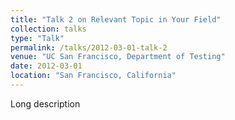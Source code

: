 ```yaml
---
title: "Talk 2 on Relevant Topic in Your Field"
collection: talks
type: "Talk"
permalink: /talks/2012-03-01-talk-2
venue: "UC San Francisco, Department of Testing"
date: 2012-03-01
location: "San Francisco, California"
---
```


Long description
